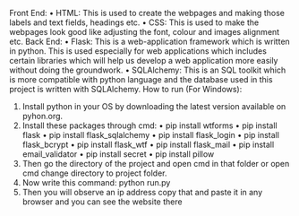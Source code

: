 Front End:
  •	HTML: This is used to create the webpages and making those labels and text fields, headings etc. 
  •	CSS: This is used to make the webpages look good like adjusting the font, colour and images alignment etc. 
Back End:
  •	Flask: This is a web-application framework which is written in python. This is used especially for web applications which includes certain libraries which will help us develop     a web application more easily without doing the groundwork.
  •	SQLAlchemy: This is an SQL toolkit which is more compatible with python language and the database used in this project is written with SQLAlchemy.
How to run (For Windows):
  1.	Install python in your OS by downloading the latest version available on pyhon.org.
  2.	Install these packages through cmd:
        •	pip install wtforms
        •	pip install flask
        •	pip install flask_sqlalchemy
        •	pip install flask_login
        •	pip install flask_bcrypt
        •	pip install flask_wtf
        •	pip install flask_mail
        •	pip install email_validator
        •	pip install secret
        •	pip install pillow
  3.	Then go the directory of the project and open cmd in that folder or open cmd change directory to project folder.
  4.	Now write this command: python run.py
  5.	Then you will observe an ip address copy that and paste it in any browser and you can see the website there
